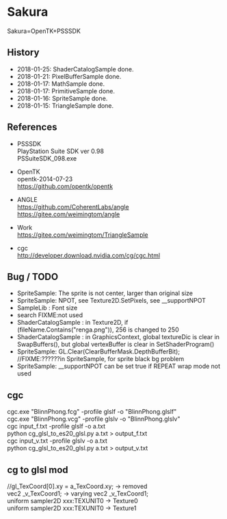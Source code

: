 # Sakura  
Sakura=OpenTK+PSSSDK  

## History  
* 2018-01-25: ShaderCatalogSample done.  
* 2018-01-21: PixelBufferSample done.  
* 2018-01-17: MathSample done.  
* 2018-01-17: PrimitiveSample done.  
* 2018-01-16: SpriteSample done.  
* 2018-01-15: TriangleSample done.  

## References    
* PSSSDK  
PlayStation Suite SDK ver 0.98  
PSSuiteSDK_098.exe  

* OpenTK  
opentk-2014-07-23  
https://github.com/opentk/opentk  

* ANGLE  
https://github.com/CoherentLabs/angle  
https://gitee.com/weimingtom/angle    

* Work  
https://gitee.com/weimingtom/TriangleSample  

* cgc  
http://developer.download.nvidia.com/cg/cgc.html  

## Bug / TODO  
* SpriteSample: The sprite is not center, larger than original size  
* SpriteSample: NPOT, see Texture2D.SetPixels, see __supportNPOT  
* SampleLib : Font size  
* search FIXME:not used  
* ShaderCatalogSample : in Texture2D, if (fileName.Contains("renga.png")), 256 is changed to 250  
* ShaderCatalogSample : in GraphicsContext, global textureDic is clear in SwapBuffers(), but global vertexBuffer is clear in SetShaderProgram()  
* SpriteSample: GL.Clear(ClearBufferMask.DepthBufferBit);  //FIXME:??????in SpriteSample, for sprite black bg problem  
* SpriteSample: __supportNPOT can be set true if REPEAT wrap mode not used  

## cgc  
cgc.exe "BlinnPhong.fcg" -profile glslf -o "BlinnPhong.glslf"  
cgc.exe "BlinnPhong.vcg" -profile glslv -o "BlinnPhong.glslv"  
cgc input_f.txt -profile glslf -o a.txt  
python cg_glsl_to_es20_glsl.py a.txt > output_f.txt  
cgc input_v.txt -profile glslv -o a.txt  
python cg_glsl_to_es20_glsl.py a.txt > output_v.txt  

## cg to glsl mod 
//gl_TexCoord[0].xy = a_TexCoord.xy; -> removed  
vec2 _v_TexCoord1; -> varying vec2 _v_TexCoord1;  
uniform sampler2D xxx:TEXUNIT0 -> Texture0  
uniform sampler2D xxx:TEXUNIT0 -> Texture1  
